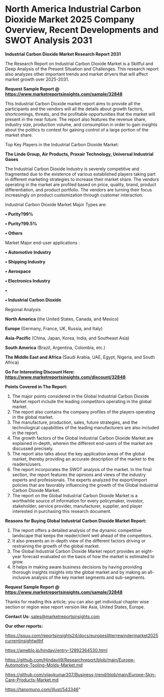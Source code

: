 # North America Industrial Carbon Dioxide Market 2025 Company Overview, Recent Developments and SWOT Analysis 2031

<strong>Industrial Carbon Dioxide Market Research Report 2031</strong>

The Research Report on Industrial Carbon Dioxide Market is a Skillful and Deep Analysis of the Present Situation and Challenges. This research report also analyzes other important trends and market drivers that will affect market growth over 2025-2031.

<strong>Request Sample Report @ <a href=https://www.marketreportsinsights.com/sample/32848>https://www.marketreportsinsights.com/sample/32848</a></strong>

This Industrial Carbon Dioxide market report aims to provide all the participants and the vendors will all the details about growth factors, shortcomings, threats, and the profitable opportunities that the market will present in the near future. The report also features the revenue share, industry size, production volume, and consumption in order to gain insights about the politics to contest for gaining control of a large portion of the market share.

Top Key Players in the Industrial Carbon Dioxide Market:

<strong>The Linde Group, Air Products, Praxair Technology, Universal Industrial Gases</strong>

The Industrial Carbon Dioxide Industry is severely competitive and fragmented due to the existence of various established players taking part in different marketing strategies to increase their market share. The vendors operating in the market are profiled based on price, quality, brand, product differentiation, and product portfolio. The vendors are turning their focus increasingly on product customization through customer interaction.

Industrial Carbon Dioxide Market Major Types are:

<strong>•  Purity?99%

•  Purity?99.5%

•  Others</strong>

Market Major end-user applications :

<strong>•  Automotive Industry

•  Shipping Industry

•  Aerospace

•  Electronics Industry

•  

•  Industrial Carbon Dioxide</strong>

Regional Analysis

</u><strong><b>North America</b></strong> (the United States, Canada, and Mexico)

<strong><b>Europe </b></strong>(Germany, France, UK, Russia, and Italy)

<strong><b>Asia-Pacific</b></strong> (China, Japan, Korea, India, and Southeast Asia)

<strong><b>South America</b></strong> (Brazil, Argentina, Colombia, etc.)

<strong><b>The Middle East and Africa</b></strong> (Saudi Arabia, UAE, Egypt, Nigeria, and South Africa)

<strong>Go For Interesting Discount Here: <a href=https://www.marketreportsinsights.com/discount/32848>https://www.marketreportsinsights.com/discount/32848</a></strong>

<strong>Points Covered in The Report:</strong>
<ol>
  <li>The major points considered in the Global Industrial Carbon Dioxide Market report include the leading competitors operating in the global market.</li>
  <li>The report also contains the company profiles of the players operating in the global market.</li>
  <li>The manufacture, production, sales, future strategies, and the technological capabilities of the leading manufacturers are also included in the report.</li>
  <li>The growth factors of the Global Industrial Carbon Dioxide Market are explained in-depth, wherein the different end-users of the market are discussed precisely.</li>
  <li>The report also talks about the key application areas of the global market, thereby providing an accurate description of the market to the readers/users.</li>
  <li>The report incorporates the SWOT analysis of the market. In the final section, the report features the opinions and views of the industry experts and professionals. The experts analyzed the export/import policies that are favorably influencing the growth of the Global Industrial Carbon Dioxide Market.</li>
  <li>The report on the Global Industrial Carbon Dioxide Market is a worthwhile source of information for every policymaker, investor, stakeholder, service provider, manufacturer, supplier, and player interested in purchasing this research document.</li>
</ol>
<strong>Reasons for Buying Global Industrial Carbon Dioxide Market Report:</strong>

<ol>
  <li>The report offers a detailed analysis of the dynamic competitive landscape that keeps the reader/client well ahead of the competitors.</li>
  <li>It also presents an in-depth view of the different factors driving or restraining the growth of the global market.</li>
  <li>The Global Industrial Carbon Dioxide Market report provides an eight-year forecast evaluated on the basis of how the market is estimated to grow.</li>
  <li>It helps in making aware business decisions by having providing thorough insights insights into the global market and by making an all-inclusive analysis of the key market segments and sub-segments.</li>
</ol>
<strong>Request Sample Report @ <a href=https://www.marketreportsinsights.com/sample/32848>https://www.marketreportsinsights.com/sample/32848</a></strong>


Thanks for reading this article; you can also get individual chapter wise section or region wise report version like Asia, United States, Europe.

<strong>Contact Us:</strong>
sales@marketreportsinsights.com

<strong>Our other reports:</strong>

<a href=https://issuu.com/reportsinsights24/docs/europeslitterrewindermarket2025currentinsightwithf>https://issuu.com/reportsinsights24/docs/europeslitterrewindermarket2025currentinsightwithf</a>

<a href=https://ameblo.jp/hindavi/entry-12892364530.html>https://ameblo.jp/hindavi/entry-12892364530.html</a>

<a href=https://github.com/Hindavii9/Researchreport/blob/main/Europe-Automotive-Tooling-Molds-Market.md>https://github.com/Hindavii9/Researchreport/blob/main/Europe-Automotive-Tooling-Molds-Market.md</a>

<a href=https://github.com/vijaykumar207/Business-trend/blob/main/Europe-Skin-Care-Products-Market.md>https://github.com/vijaykumar207/Business-trend/blob/main/Europe-Skin-Care-Products-Market.md</a>

<a href=https://tanomuno.com/illust/543346>https://tanomuno.com/illust/543346</a>"

